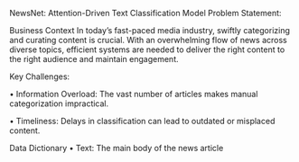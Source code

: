 NewsNet: Attention-Driven Text Classification Model
Problem Statement:

Business Context
In today’s fast-paced media industry, swiftly categorizing and curating content is crucial. With an overwhelming flow of news across diverse topics, efficient systems are needed to deliver the right content to the right audience and maintain engagement.

Key Challenges:

•	Information Overload: The vast number of articles makes manual categorization impractical.

•	Timeliness: Delays in classification can lead to outdated or misplaced content.


Data Dictionary
•	Text: The main body of the news article
